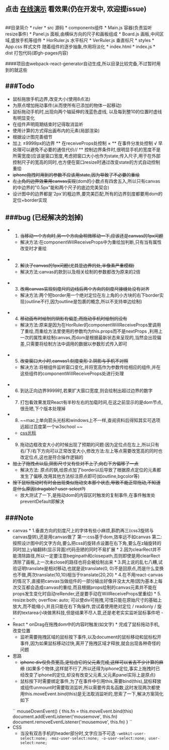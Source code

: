 ## 点击 [在线演示](http://iny7.com/ruler/) 看效果(仍在开发中, 欢迎提issue)
<br />
##目录简介
 * ruler
   * src 源码
     * components组件
       * Main.js 容器(负责监听resize事件)
       * Panel.js 面板,由横纵方向的尺子和画板组成
       * Board.js 画板,中间区域,盛放手机等组件
       * HorRuler.js 水平标尺
       * VerRuler.js 垂直标尺 
    * styles 
       * App.css 样式文件 随着组件的逐步抽象,作用将淡化
    * index.html
    * index.js
   * dist 打包代码(即gh-pages内容)
   
 ####项目由webpack-react-generator自动生成,所以目录比较完备,不过暂时用到的就这些

###Todo
---
 * 鼠标拖放手机边界,改变大小(使用8点法)
 * 为原点增加拖动事件(从而使所有已添加的物体一起移动)
 * 鼠标拖动手机时,出现向两个轴延伸的浅蓝色虚线,
 以及每到整10的位置时虚线有明显变化
 * 在组件声明周期结束时记得取消监听
 * 使用计算的方式得出画布内的元素(局部渲染)
 * 根据设计图完善细节
 * 加上 ±9999px的边界
 	** 在receiveProps处控制 ×
 	** 在事件分发处控制 √ 早处理可以避免不必要的通信代价//
 	** 控制边界条件时,很明显手机的宽度不是所需宽度(应该是窗口宽度,考虑把窗口大小也作为state,传入尺子,用于在外部控制尺子的宽高的同时,也方便在窗口resize时通过改变state的方式自动控制重绘
 * ~~iphone拖拽时用到的参数不应该用state,因为导致了不必要的重绘~~
 * ~~左上角的边界效果用canvas实现~~(dom的小数点有四舍五入,所以只有canvas的中边界的"0.5px"能和两个尺子的底边完美契合)
 * 设计图中的边界都是'2px'的粗边界,要完美匹配,所有的边界刻度都要用dom的定位+border实现


###bug (已经解决的划掉)
---
  * 1. ~~当移动一个方向时,另一个方向会稍微移动一下,应该还是canvas的1px问题~~
    * 解决方法:在componentWillReceiveProps中为重绘加判断,只有当有属性改变时才重绘
    <br />
  * 2. ~~解决了canvas的1px问题(尤其是边界的处,半像素严重模糊)~~
    * 解决方法:canvas的款到以及相关绘制的参数都改为原来的2倍
    <br />
  * 3. ~~改用canvas实现刻度尺的边线后两个方向的刻度尺接缝处没有对齐~~
    * 解决方法:两个短border用一个绝对定位在左上角的小方块的右下border实现(outline不行,因为outline是包裹的概念,所以不支持单边绘制)
    <br />
  * 4. ~~移动画布时绘制的阴影有偏差,而拖动手机时绘制的没有~~
    * 解决方法:原来是因为在HorRuler的componentWillReceiveProps里调用了重绘,而重绘方法里使用的参数均为this.props而不是nextProps ,利用上一次的属性来绘制canvas,而dom是根据最新状态来呈现的,当然会出现偏差,只需要将绘制方法中调用的数据以参数形式传入即可
    <br />
  * 5. ~~改变窗口大小时,canvas1.刻度变形 2.阴影与手机不对照~~
    * 解决方法:将根组件监听窗口变化,并将宽高作为参数传给相应的组件,并在这些组件的componentWillReceiveProps处进行处理
    <br />
  * 6. 到达正向边界9999时,若果扩大窗口宽度,则会绘制出超过边界的数字
  * 7. 打包看效果发现React有半秒左右的加载时间,在这之前显示的是dom节点,很丑陋,下个版本处理掉
  * 8. ~~mac上单向箭头光标和windows上不一样,查阅资料后得知其实可选项远超过百度第一个w3school ~~
    * [css光标](http://www.w3chtml.com/css3/properties/user-interface/cursor.html)
  * 9. 拖动边框改变大小的时候出现了预期的问题:因为定位点在左上,所以只有右/下/右下方向可以正常改变大小,修改方法:左上等点需要改宽高的同时也改定位点,这也是符合操作逻辑的
  * ~~加上了拖拽点以后,阴影尺寸又有些对不上了,向右下方偏移了一点~~
    * 解决方法: 原点的锅,给原点加了border以后导致了根据原点定位的元素都发生了偏移,改用其他方法标注原点即可(如outline,bgcolor等)
  * ~~按下鼠标拖动时有时会出现类似拖动文本那个状态,导致不能正常拖动,不知道是什么原因(dragable? user-select?)~~
    * 放大测试了一下,是拖动dom的内容区时触发的复制事件,在事件触发处preventDefault即解决



###Note
---
   * canvas
    * 1.垂直方向的刻度尺上的字体有些小麻烦,斟酌再三(css3旋转与canvas旋转),还是用canvas做了
      第一:css基于dom,效率远不如canvas
  	第二:按照设计图中的文字方向,要么把css的旋转点设置在右下角,要么在z轴旋转的同时加上y轴翻转(显示背面)代码丑陋的同时不易扩展
    * 2.因为clearRect并不能清除路径,所以一定要注意beginpath和closepath,否则即使是用clearRect清除了画板,上一次未close的路径也将会被绘制出来
    * 3.网上说的乱七八糟,试验证明translate是相对移动,也就是说translate(0, 0)不是回原点,而是什么变换也不做,两次translate(10,10)相当于translate(20,20)
    * 4.在不用react-canvas的情况下,直接把canvas当做组件的一部分输出好像并没太大用(因为基本上每次交互都会造成canvas的重绘,而且根据props绘制的canvas元素并不能在props发生变化时自动reRender,还是要手动在WillReceiveProps里重绘)
    * 5. resize:both; overflow: auto; 可以使div可拖拽,可惜只能在原始尺寸的基础上放大,而不能缩小,并且只能在右下角操作,尝试着使用绝对定位 / readonly / 旋转的textarea小块做黑科技,但是结果不尽人意,还是老老实实监听鼠标事件吧 - -
   * React
    * onDrag在拖拽dom中的内容时触发(如文字)
    * 完成了鼠标拖动手机,改变位置
     * 监听需要拖拽区域的鼠标按下事件,以及document的鼠标移动和鼠标松开事件,因为如果鼠标移动过快,离开了拖拽区域才释放,就会出现各种奇怪的问题
   * 思路
     *  ~~iphone div仅负责宽高,定位由它的父元素完成,这样可以省去不少计算的麻烦~~ (如果多个物体,这样就不行了,所以还得为iphone定位,事实上拖拽时已经改变了iphone的定位,却没有改变父元素,父元素panel实际上是原点)
     * 鼠标按下时需要绑定事件,为了在事件中引用this,需要bind(this),鼠标释放或组件unmount时需要取消监听,所以需要传具名函数,这时发现两次都使用this.moveEvent.bind(this)是无法取消监听的,思索了一下,解决方案简化如下
     <br />
     ``
     	mouseDownEvent() {
     		this.fn = this.moveEvent.bind(this)
     		document.addEventListener('mousemove', this.fn)
     	    document.removeEventListener('mousemove', this.fn)
     	}
     ``
   * CSS
     * 当没有双击手机的header部分时,文字应当不可选
     ``-webkit-user-select:none;
       -moz-user-select:none;
       -o-user-select:none;
       user-select:none;
     ``
